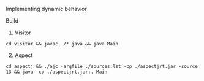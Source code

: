Implementing dynamic behavior

Build
1. Visitor
```shell
cd visitor && javac ./*.java && java Main
```
2. Aspect
```shell
cd aspectj && ./ajc -argfile ./sources.lst -cp ./aspectjrt.jar -source 13 && java -cp ./aspectjrt.jar:. Main
```

